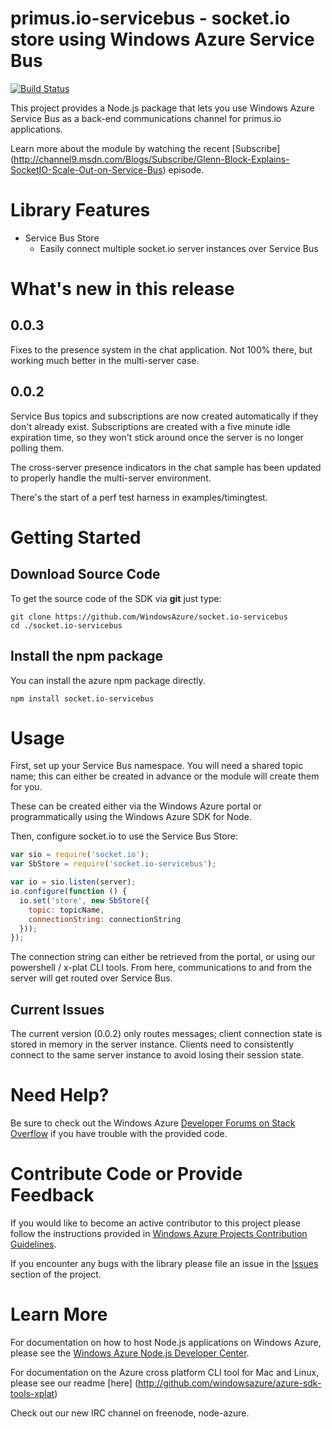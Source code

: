 # primus.io-servicebus - socket.io store using Windows Azure Service Bus

[![Build Status](https://travis-ci.org/Shopetti/primus.io-servicebus.png?branch=dev)](https://travis-ci.org/Shopetti/primus.io-servicebus)

This project provides a Node.js package that lets you use Windows Azure Service Bus as a back-end communications
channel for primus.io applications.

Learn more about the module by watching the recent [Subscribe] (http://channel9.msdn.com/Blogs/Subscribe/Glenn-Block-Explains-SocketIO-Scale-Out-on-Service-Bus) episode.

# Library Features

* Service Bus Store
    * Easily connect multiple socket.io server instances over Service Bus

# What's new in this release

## 0.0.3
Fixes to the presence system in the chat application. Not 100% there, but working much better
in the multi-server case.

## 0.0.2
Service Bus topics and subscriptions are now created automatically if they don't already exist. Subscriptions
are created with a five minute idle expiration time, so they won't stick around once the server is no longer
polling them.

The cross-server presence indicators in the chat sample has been updated to properly handle the multi-server
environment.

There's the start of a perf test harness in examples/timingtest.

# Getting Started
## Download Source Code

To get the source code of the SDK via **git** just type:

    git clone https://github.com/WindowsAzure/socket.io-servicebus
    cd ./socket.io-servicebus

## Install the npm package

You can install the azure npm package directly.

    npm install socket.io-servicebus

# Usage

First, set up your Service Bus namespace. You will need a shared
topic name; this can either be created in advance or the module will create them for you.

These can be created either via the Windows Azure portal or programmatically using the Windows Azure SDK for Node.

Then, configure socket.io to use the Service Bus Store:

```javascript
var sio = require('socket.io');
var SbStore = require('socket.io-servicebus');

var io = sio.listen(server);
io.configure(function () {
  io.set('store', new SbStore({
    topic: topicName,
    connectionString: connectionString
  }));
});
```

The connection string can either be retrieved from the portal, or using our powershell / x-plat CLI tools. From here, communications to and from the server will get routed over Service Bus.

## Current Issues

The current version (0.0.2) only routes messages; client connection state is stored in memory in the server instance. Clients need to consistently connect to the same server instance to avoid losing their session state.

# Need Help?

Be sure to check out the Windows Azure [Developer Forums on Stack Overflow](http://go.microsoft.com/fwlink/?LinkId=234489) if you have trouble with the provided code.

# Contribute Code or Provide Feedback

If you would like to become an active contributor to this project please follow the instructions provided in [Windows Azure Projects Contribution Guidelines](http://windowsazure.github.com/guidelines.html).

If you encounter any bugs with the library please file an issue in the [Issues](https://github.com/WindowsAzure/socket.io-servicebus/issues) section of the project.

# Learn More

For documentation on how to host Node.js applications on Windows Azure, please see the [Windows Azure Node.js Developer Center](http://www.windowsazure.com/en-us/develop/nodejs/).

For documentation on the Azure cross platform CLI tool for Mac and Linux, please see our readme [here] (http://github.com/windowsazure/azure-sdk-tools-xplat)

Check out our new IRC channel on freenode, node-azure.
